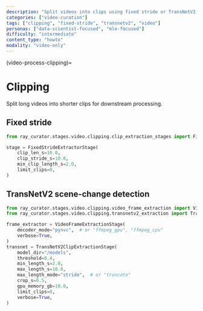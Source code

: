 ```yaml
---
description: "Split videos into clips using fixed stride or TransNetV2 scene-change detection"
categories: ["video-curation"]
tags: ["clipping", "fixed-stride", "transnetv2", "video"]
personas: ["data-scientist-focused", "mle-focused"]
difficulty: "intermediate"
content_type: "howto"
modality: "video-only"
---
```


(video-process-clipping)=
# Clipping

Split long videos into shorter clips for downstream processing.

## Fixed stride

```python
from ray_curator.stages.video.clipping.clip_extraction_stages import FixedStrideExtractorStage

stage = FixedStrideExtractorStage(
    clip_len_s=10.0,
    clip_stride_s=10.0,
    min_clip_length_s=2.0,
    limit_clips=0,
)
```

## TransNetV2 scene-change detection

```python
from ray_curator.stages.video.clipping.video_frame_extraction import VideoFrameExtractionStage
from ray_curator.stages.video.clipping.transnetv2_extraction import TransNetV2ClipExtractionStage

frame_extractor = VideoFrameExtractionStage(
    decoder_mode="pynvc",  # or "ffmpeg_gpu", "ffmpeg_cpu"
    verbose=True,
)
transnet = TransNetV2ClipExtractionStage(
    model_dir="/models",
    threshold=0.4,
    min_length_s=2.0,
    max_length_s=10.0,
    max_length_mode="stride",  # or "truncate"
    crop_s=0.5,
    gpu_memory_gb=10.0,
    limit_clips=0,
    verbose=True,
)
```

<!-- end -->
